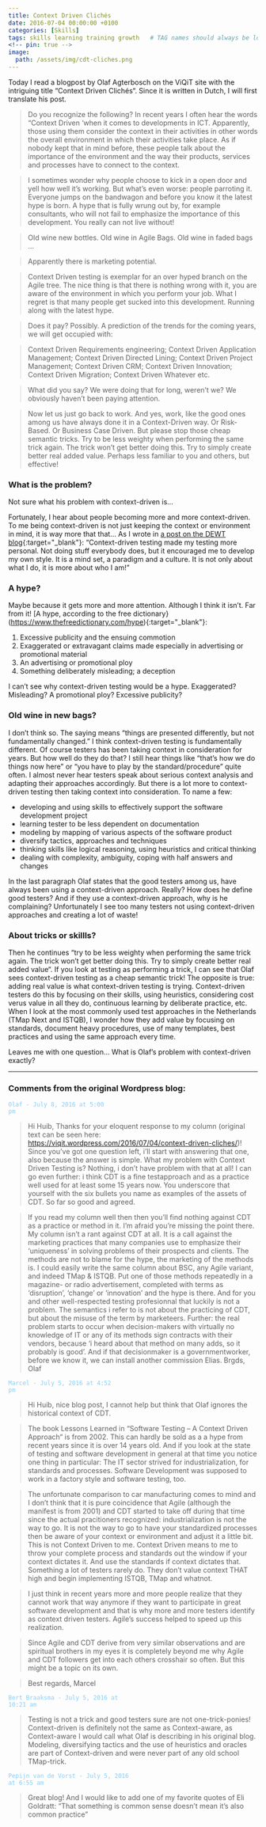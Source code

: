 ```yaml
---
title: Context Driven Clichés
date: 2016-07-04 00:00:00 +0100
categories: [Skills]
tags: skills learning training growth   # TAG names should always be lowercase
<!-- pin: true -->
image:
  path: /assets/img/cdt-cliches.png
---
```


Today I read a blogpost by Olaf Agterbosch on the ViQiT site with the intriguing title “Context Driven Clichés“. Since it is written in Dutch, I will first translate his post.

>Do you recognize the following? In recent years I often hear the words “Context Driven ‘when it comes to developments in ICT. Apparently, those using them consider the context in their activities in other words the overall environment in which their activities take place. As if nobody kept that in mind before, these people talk about the importance of the environment and the way their products, services and processes have to connect to the context.

>I sometimes wonder why people choose to kick in a open door and yell how well it’s working. But what’s even worse: people parroting it. Everyone jumps on the bandwagon and before you know it the latest hype is born. A hype that is fully wrung out by, for example consultants, who will not fail to emphasize the importance of this development. You really can not live without!

>Old wine new bottles. Old wine in Agile Bags. Old wine in faded bags …

>Apparently there is marketing potential.

>Context Driven testing is exemplar for an over hyped branch on the Agile tree. The nice thing is that there is nothing wrong with it, you are aware of the environment in which you perform your job. What I regret is that many people get sucked into this development. Running along with the latest hype.

>Does it pay? Possibly. A prediction of the trends for the coming years, we will get occupied with:

>Context Driven Requirements engineering;
Context Driven Application Management;
Context Driven Directed Lining;
Context Driven Project Management;
Context Driven CRM;
Context Driven Innovation;
Context Driven Migration;
Context Driven Whatever etc.

>What did you say? We were doing that for long, weren’t we? We obviously haven’t been paying attention.

>Now let us just go back to work. And yes, work, like the good ones among us have always done it in a Context-Driven way. Or Risk-Based. Or Business Case Driven. But please stop those cheap semantic tricks. Try to be less weighty when performing the same trick again. The trick won’t get better doing this. Try to simply create better real added value. Perhaps less familiar to you and others, but effective!

### What is the problem?
Not sure what his problem with context-driven is…

Fortunately, I hear about people becoming more and more context-driven. To me being context-driven is not just keeping the context or environment in mind, it is way more that that… As I wrote in [a post on the DEWT blog](https://dewt.wordpress.com/2014/02/28/why-i-am-context-driven-huib-schoots/){:target="_blank"}: “Context-driven testing made my testing more personal. Not doing stuff everybody does, but it encouraged me to develop my own style. It is a mind set, a paradigm and a culture. It is not only about what I do, it is more about who I am!”

### A hype? 
Maybe because it gets more and more attention. Although I think it isn’t. Far from it! [A hype, according to the free dictionary}(https://www.thefreedictionary.com/hype){:target="_blank"}:

1. Excessive publicity and the ensuing commotion
2. Exaggerated or extravagant claims made especially in advertising or promotional material
3. An advertising or promotional ploy
4. Something deliberately misleading; a deception

I can’t see why context-driven testing would be a hype. Exaggerated? Misleading? A promotional ploy? Excessive publicity?

### Old wine in new bags? 
I don’t think so. The saying means “things are presented differently, but not fundamentally changed.” I think context-driven testing is fundamentally different. Of course testers has been taking context in consideration for years. But how well do they do that? I still hear things like “that’s how we do things now here” or “you have to play by the standard/procedure” quite often. I almost never hear testers speak about serious context analysis and adapting their approaches accordingly. But there is a lot more to context-driven testing then taking context into consideration. To name a few:

- developing and using skills to effectively support the software development project
- learning tester to be less dependent on documentation
- modeling by mapping of various aspects of the software product
- diversify tactics, approaches and techniques
- thinking skills like logical reasoning, using heuristics and critical thinking
- dealing with complexity, ambiguity, coping with half answers and changes

In the last paragraph Olaf states that the good testers among us, have always been using a context-driven approach. Really? How does he define good testers? And if they use a context-driven approach, why is he complaining? Unfortunately I see too many testers not using context-driven approaches and creating a lot of waste!

### About tricks or skillls?
Then he continues “try to be less weighty when performing the same trick again. The trick won’t get better doing this. Try to simply create better real added value“. If you look at testing as performing a trick, I can see that Olaf sees context-driven testing as a cheap semantic trick! The opposite is true: adding real value is what context-driven testing is trying. Context-driven testers do this by focusing on their skills, using heuristics, considering cost verus value in all they do, continuous learning by deliberate practice, etc. When I look at the most commonly used test approaches in the Netherlands (TMap Next and ISTQB), I wonder how they add value by focusing on standards, document heavy procedures, use of many templates, best practices and using  the same approach every time.

Leaves me with one question… What is Olaf’s problem with context-driven exactly?

---

### Comments from the original Wordpress blog:

<code style="color : lightskyblue">Olaf - July 8, 2016 at 5:00 pm</code><br>
> Hi Huib,
Thanks for your eloquent response to my column (original text can be seen here: https://viqit.wordpress.com/2016/07/04/context-driven-cliches/)! Since you’ve got one question left, i’ll start with answering that one, also because the answer is simple. What my problem with Context Driven Testing is? Nothing, i don’t have problem with that at all! I can go even further: i think CDT is a fine testapproach and as a practice well used for at least some 15 years now. You underscore that yourself with the six bullets you name as examples of the assets of CDT. So far so good and agreed.

>If you read my column well then then you’ll find nothing against CDT as a practice or method in it.
I’m afraid you’re missing the point there. My column isn’t a rant against CDT at all. It is a call against the marketing practices that many companies use to emphasize their ‘uniqueness’ in solving problems of their prospects and clients. The methods are not to blame for the hype, the marketing of the methods is. I could easily write the same column about BSC, any Agile variant, and indeed TMap & ISTQB. Put one of those methods repeatedly in a magazine- or radio advertisement, completed with terms as ‘disruption’, ‘change’ or ‘innovation’ and the hype is there. And for you and other well-respected testing profesionnal that luckily is not a problem.
The semantics i refer to is not about the practicing of CDT, but about the misuse of the term by marketeers. Further: the real problem starts to occur when decision-makers with virtually no knowledge of IT or any of its methods sign contracts with their vendors, because ‘i heard about that method on many adds, so it probably is good’. And if that decisionmaker is a governmentworker, before we know it, we can install another commission Elias. Brgds, Olaf

<code style="color : lightskyblue">Marcel - July 5, 2016 at 4:52 pm</code>
>Hi Huib,
nice blog post, I cannot help but think that Olaf ignores the historical context of CDT.

>The book Lessons Learned in “Software Testing – A Context Driven Approach“ is from 2002.
This can hardly be sold as a a hype from recent years since it is over 14 years old. And if you look at the state of testing and software development in general at that time you notice one thing in particular: The IT sector strived for industrialization, for standards and processes. Software Development was supposed to work in a factory style and software testing, too.

>The unfortunate comparison to car manufacturing comes to mind and I don’t think that it is pure coincidence that Agile (although the manifest is from 2001) and CDT started to take off during that time since the actual pracitioners recognized: industrialization is not the way to go. It is not the way to go to have your standardized processes then be aware of your context or environment and adjust it a little bit. This is not Context Driven to me.
Context Driven means to me to throw your complete process and standards out the window if your context dictates it. And use the standards if context dictates that. Something a lot of testers rarely do. They don’t value context THAT high and begin implementing ISTQB, TMap and whatnot.

>I just think in recent years more and more people realize that they cannot work that way anymore if they want to participate in great software development and that is why more and more testers identify as context driven testers. Agile’s success helped to speed up this realization.

>Since Agile and CDT derive from very similar observations and are spiritual brothers in my eyes it is completely beyond me why Agile and CDT followers get into each others crosshair so often. But this might be a topic on its own.

>Best regards, Marcel

<code style="color : lightskyblue">Bert Braaksma - July 5, 2016 at 10:21 am</code>
> Testing is not a trick and good testers sure are not one-trick-ponies!
Context-driven is definitely not the same as Context-aware, as Context-aware I would call what Olaf is describing in his original blog.
Modeling, diversifying tactics and the use of heuristics and oracles are part of Context-driven and were never part of any old school TMap-trick.

<code style="color : lightskyblue">Pepijn van de Vorst - July 5, 2016 at 6:55 am</code>
> Great blog!
And I would like to add one of my favorite quotes of Eli Goldratt: “That something is common sense doesn’t mean it’s also common practice”